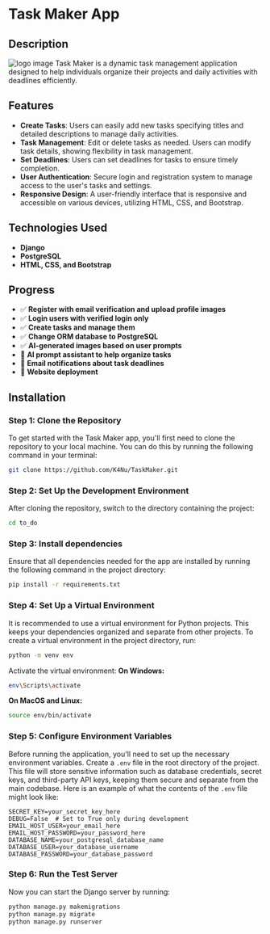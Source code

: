 # Task Maker App

## Description
![logo image](https://github.com/K4Nu/TaskMaker/blob/main/to_do/static/images/logo.png)
Task Maker is a dynamic task management application designed to help individuals organize their projects and daily activities with deadlines efficiently.

## Features
- **Create Tasks**: Users can easily add new tasks specifying titles and detailed descriptions to manage daily activities.
- **Task Management**: Edit or delete tasks as needed. Users can modify task details, showing flexibility in task management.
- **Set Deadlines**: Users can set deadlines for tasks to ensure timely completion.
- **User Authentication**: Secure login and registration system to manage access to the user's tasks and settings.
- **Responsive Design**: A user-friendly interface that is responsive and accessible on various devices, utilizing HTML, CSS, and Bootstrap.

## Technologies Used
- **Django**
- **PostgreSQL**
- **HTML, CSS, and Bootstrap**

## Progress
- ✅ **Register with email verification and upload profile images** 
- ✅ **Login users with verified login only** 
- ✅ **Create tasks and manage them** 
- ✅ **Change ORM database to PostgreSQL**
- ✅ **AI-generated images based on user prompts** 
- 🔲 **AI prompt assistant to help organize tasks** 
- 🔲 **Email notifications about task deadlines** 
- 🔲 **Website deployment** 

## Installation

### Step 1: Clone the Repository
To get started with the Task Maker app, you'll first need to clone the repository to your local machine. You can do this by running the following command in your terminal:
```bash
git clone https://github.com/K4Nu/TaskMaker.git
```

### Step 2: Set Up the Development Environment
After cloning the repository, switch to the directory containing the project:
```bash
cd to_do
```

### Step 3: Install dependencies
Ensure that all dependencies needed for the app are installed by running the following command in the project directory:
```bash
pip install -r requirements.txt
```

### Step 4: Set Up a Virtual Environment
It is recommended to use a virtual environment for Python projects. This keeps your dependencies organized and separate from other projects. To create a virtual environment in the project directory, run:
```bash
python -m venv env
```
Activate the virtual environment:
**On Windows:**
```bash
env\Scripts\activate
```

**On MacOS and Linux:**
```bash
source env/bin/activate
```

### Step 5: Configure Environment Variables
Before running the application, you'll need to set up the necessary environment variables. Create a `.env` file in the root directory of the project. This file will store sensitive information such as database credentials, secret keys, and third-party API keys, keeping them secure and separate from the main codebase.
Here is an example of what the contents of the `.env` file might look like:
```plaintext
SECRET_KEY=your_secret_key_here
DEBUG=False  # Set to True only during development
EMAIL_HOST_USER=your_email_here
EMAIL_HOST_PASSWORD=your_password_here
DATABASE_NAME=your_postgresql_database_name
DATABASE_USER=your_database_username
DATABASE_PASSWORD=your_database_password
```

### Step 6: Run the Test Server
Now you can start the Django server by running:
```bash
python manage.py makemigrations
python manage.py migrate
python manage.py runserver
```